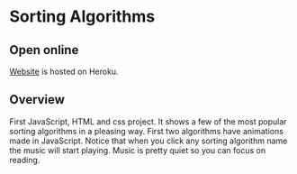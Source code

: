 # Sorting Algorithms

## Open online
[Website](https://sorting-algorithms-mb.herokuapp.com/) is hosted on Heroku.

## Overview
First JavaScript, HTML and css project. It shows a few of the most popular sorting algorithms in a pleasing way.
First two algorithms have animations made in JavaScript.
Notice that when you click any sorting algorithm name the music will start playing.
Music is pretty quiet so you can focus on reading. 